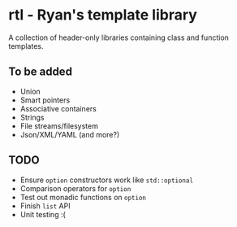 # rtl - Ryan's template library

A collection of header-only libraries containing class and function templates.

## To be added
* Union
* Smart pointers
* Associative containers
* Strings
* File streams/filesystem
* Json/XML/YAML (and more?)

## TODO
* Ensure `option` constructors work like `std::optional`
* Comparison operators for `option`
* Test out monadic functions on `option`
* Finish `list` API
* Unit testing :(

